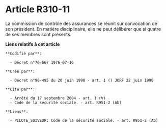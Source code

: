 # Article R310-11

La commission de contrôle des assurances se réunit sur convocation de son président. En matière disciplinaire, elle ne peut
délibérer que si quatre de ses membres sont présents.

**Liens relatifs à cet article**

	**Codifié par**:

	  - Décret n°76-667 1976-07-16

	**Créé par**:

	  - Décret n°90-495 du 20 juin 1990 - art. 1 () JORF 22 juin 1990

	**Cité par**:

	  - Arrêté du 17 septembre 2004 - art. 1 (V)
	  - Code de la sécurité sociale. - art. R951-2 (Ab)

	**Liens**:

	  - PILOTE_SUIVEUR: Code de la sécurité sociale. - art. R951-2 (Ab)
